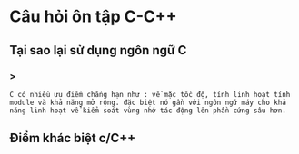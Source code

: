 # Câu hỏi ôn tập C-C++ 

<detail>
    <summary><h2> Tại sao lại sử dụng ngôn ngữ C <h3></summary>

### >
    
    C có nhiều ưu điểm chẳng hạn như : về mặc tốc độ, tính linh hoạt tính module và khả năng mở rộng. đặc biệt nó gần với ngôn ngữ máy cho khả năng linh hoạt vể kiểm soát vùng nhớ tác động lên phần cứng sâu hơn. 

</detail>

<detail>
    <summary><h2> Điểm khác biệt c/C++ <h3></summary>


</detail>
